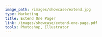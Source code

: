 ```yaml
---
image_path: /images/showcase/extend.jpg
type: Marketing
title: Extend One Pager
link: /images/showcase/extend-one-page.pdf
tools: Photoshop, Illustrator
---
```

